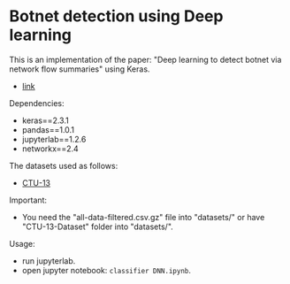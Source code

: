 # Botnet detection using Deep learning

This is an implementation of the paper: "Deep learning to detect botnet via network flow summaries" using Keras.
- [link](https://link.springer.com/article/10.1007/s00521-018-3595-x)

Dependencies:

- keras==2.3.1
- pandas==1.0.1
- jupyterlab==1.2.6
- networkx==2.4

The datasets used as follows:
- [CTU-13](https://www.stratosphereips.org/datasets-ctu13)

Important:
- You need the "all-data-filtered.csv.gz" file into "datasets/" or have "CTU-13-Dataset" folder into "datasets/".

Usage:
- run jupyterlab.
- open jupyter notebook: `classifier DNN.ipynb`.
